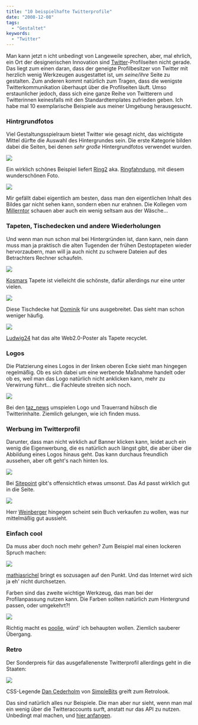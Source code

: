 ```yaml
---
title: "10 beispielhafte Twitterprofile"
date: "2008-12-08"
tags:
  - "Gestaltet"
keywords:
  - "Twitter"
---
```


Man kann jetzt n icht unbedingt von Langeweile sprechen, aber, mal ehrlich, ein Ort der designerischen Innovation sind [Twitter](http://twitter.com/)\-Profilseiten nicht gerade. Das liegt zum einen daran, dass der geneigte Profilbesitzer von Twitter mit herzlich wenig Werkzeugen ausgestattet ist, um _seine/ihre_ Seite zu gestalten. Zum anderen kommt natürlich zum Tragen, dass die wenigste Twitterkommunikation überhaupt über die Profilseiten läuft. Umso erstaunlicher jedoch, dass sich eine ganze Reihe von Twitterern und Twitterinnen keinesfalls mit den Standardtemplates zufrieden geben. Ich habe mal 10 exemplarische Beispiele aus meiner Umgebung herausgesucht.

### Hintrgrundfotos

Viel Gestaltungsspielraum bietet Twitter wie gesagt nicht, das wichtigste Mittel dürfte die Auswahl des Hintergrundes sein. Die erste Kategorie bilden dabei die Seiten, bei denen _sehr große_ Hintergrundfotos verwendet wurden.

![](/img/codecandies/bild-1.png)

Ein wirklich schönes Beispiel liefert [Ring2](http://twitter.com/ring2) aka. [Ringfahndung](http://ringfahndung.de/), mit diesem wunderschönen Foto.

![](/img/codecandies/bild-2.png)

Mir gefällt dabei eigentlich am besten, dass man den eigentlichen Inhalt des Bildes gar nicht sehen kann, sondern eben nur erahnen. Die Kollegen vom [Millerntor](http://de.wikipedia.org/wiki/Millerntor-Stadion) schauen aber auch ein wenig seltsam aus der Wäsche…

### Tapeten, Tischedecken und andere Wiederholungen

Und wenn man nun schon mal bei Hintergründen ist, dann kann, nein dann muss man ja praktisch die alten Tugenden der frühen Destoptapeten wieder hervorzaubern, man will ja auch nicht zu schwere Dateien auf des Betrachters Rechner schaufeln.

![](/img/codecandies/bild-5.png)

[Kosmars](http://twitter.com/kosmar) Tapete ist vielleicht die schönste, dafür allerdings nur eine unter vielen.

![](/img/codecandies/bild-11.png)

Diese Tischdecke hat [Dominik](http://twitter.com/dominik) für uns ausgebreitet. Das sieht man schon weniger häufig.

![](/img/codecandies/bild-4.png)

[Ludwig24](http://twitter.com/Ludwig24) hat das alte Web2.0-Poster als Tapete recyclet.

### Logos

Die Platzierung eines Logos in der linken oberen Ecke sieht man hingegen regelmäßig. Ob es sich dabei um eine werbende Maßnahme handelt oder ob es, weil man das Logo natürlich nicht anklicken kann, mehr zu Verwirrung führt… die Fachleute streiten sich noch.

![](/img/codecandies/bild-7.png)

Bei den [taz\_news](http://twitter.com/taz_news) umspielen Logo und Trauerrand hübsch die Twitterinhalte. Ziemlich gelungen, wie ich finden muss.

### Werbung im Twitterprofil

Darunter, dass man nicht wirklich auf Banner klicken kann, leidet auch ein wenig die Eigenwerbung, die es natürlich auch längst gibt, die aber über die Abbildung eines Logos hinaus geht. Das kann durchaus freundlich aussehen, aber oft geht's nach hinten los.

![](/img/codecandies/bild-3.png)

Bei [Sitepoint](http://twitter.com/sitepointdotcom) gibt's offensichtlich etwas umsonst. Das Ad passt wirklich gut in die Seite.

![](/img/codecandies/bild-6bild-6.png)

Herr [Weinberger](http://twitter.com/dweinberger) hingegen scheint sein Buch verkaufen zu wollen, was nur mittelmäßig gut aussieht.

### Einfach cool

Da muss aber doch noch mehr gehen? Zum Beispiel mal einen lockeren Spruch machen:

![](/img/codecandies/bild-8.png)

[mathiasrichel](http://twitter.com/mathiasrichel) bringt es sozusagen auf den Punkt. Und das Internet wird sich ja eh' nicht durchsetzen.

Farben sind das zweite wichtige Werkzeug, das man bei der Profilanpassung nutzen kann. Die Farben sollten natürlich zum Hintergrund passen, oder umgekehrt?!

![](/img/codecandies/bild-10.png)

Richtig macht es [poolie](http://twitter.com/poolie), würd' ich behaupten wollen. Ziemlich sauberer Übergang.

### Retro

Der Sonderpreis für das ausgefallenenste Twitterprofil allerdings geht in die Staaten:

![](/img/codecandies/bild-9.png)

CSS-Legende [Dan Cederholm](http://twitter.com/simplebits) von [SimpleBits](http://simplebits.com/) greift zum Retrolook.

Das sind natürlich alles nur Beispiele. Die man aber nur sieht, wenn man mal ein wenig über die Twitteraccounts surft, anstatt nur das API zu nutzen. Unbedingt mal machen, und [hier anfangen](http://twitter.com/nicobruenjes).

